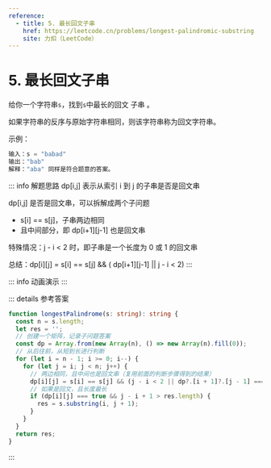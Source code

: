 ```yaml
---
reference:
  - title: 5. 最长回文子串
    href: https://leetcode.cn/problems/longest-palindromic-substring
    site: 力扣（LeetCode）
---
```


# 5. 最长回文子串

给你一个字符串`s`，找到`s`中最长的回文
子串
。

如果字符串的反序与原始字符串相同，则该字符串称为回文字符串。

示例：

```js
输入：s = "babad"
输出："bab"
解释："aba" 同样是符合题意的答案。
```

::: info 解题思路
dp[i,j] 表示从索引 i 到 j 的子串是否是回文串

dp[i,j] 是否是回文串，可以拆解成两个子问题
- s[i] == s[j]，子串两边相同
- 且中间部分，即 dp[i+1][j-1] 也是回文串

特殊情况：j - i < 2 时，即子串是一个长度为 0 或 1 的回文串

总结：dp[i][j] = s[i] == s[j] && ( dp[i+1][j-1] || j - i < 2)
:::

<script setup>
import Demo from './demos/5.vue';
</script>

::: info 动画演示
<Demo />
:::

::: details 参考答案
```ts
function longestPalindrome(s: string): string {
  const n = s.length;
  let res = '';
  // 创建一个矩阵，记录子问题答案
  const dp = Array.from(new Array(n), () => new Array(n).fill(0));
  // 从后往前，从短到长进行判断
  for (let i = n - 1; i >= 0; i--) {
    for (let j = i; j < n; j++) {
      // 两边相同，且中间也是回文串（复用前面的判断步骤得到的结果）
      dp[i][j] = s[i] == s[j] && (j - i < 2 || dp?.[i + 1]?.[j - 1] === true);
      // 如果是回文，且长度最长
      if (dp[i][j] === true && j - i + 1 > res.length) {
        res = s.substring(i, j + 1);
      }
    }
  }
  return res;
}
```
:::
